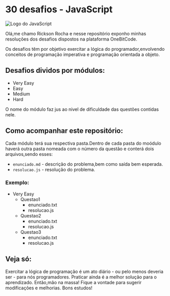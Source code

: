 # 30 desafios  - JavaScript
![Logo do JavaScript](https://seeklogo.com/images/J/javascript-js-logo-2949701702-seeklogo.com.png)

<p>Olá,me chamo Rickson Rocha e nesse repositório exponho minhas resoluções dos desafios dispostos na plataforma OneBitCode.<p>

Os desafios têm por objetivo exercitar a lógica do programador,envolvendo conceitos de programação imperativa e programação orientada a objeto.

## Desafios dividos por módulos:
 -  Very Easy
-   Easy
- Medium
- Hard
<p> O nome do módulo faz jus ao nivel de dificuldade das questões contidas nele.<p>

## Como acompanhar este repositório:
<p>Cada módulo terá sua respectiva pasta.Dentro de cada pasta do moódulo haverá outra pasta nomeada com o número da questão e conterá dois arquivos,sendo esses: 

- `enunciado.md`  - descrição do problema,bem como saída bem esperada.
- `resolucao.js` - resolução do problema.

### Exemplo:
- Very Easy
  - Questao1
    - enunciado.txt
    - resolucao.js
  - Questao2
    - enunciado.txt
    - resolucao.js
  - Questao3
    - enunciado.txt
    - resolucao.js



## Veja só:
<p> Exercitar a lógica de programação é um ato diário - ou pelo menos deveria ser - para nós programadores. Praticar ainda é a melhor solução para o aprendizado. Então,mão na massa! Fique a vontade para sugerir modificações e melhorias. Bons estudos! <p>